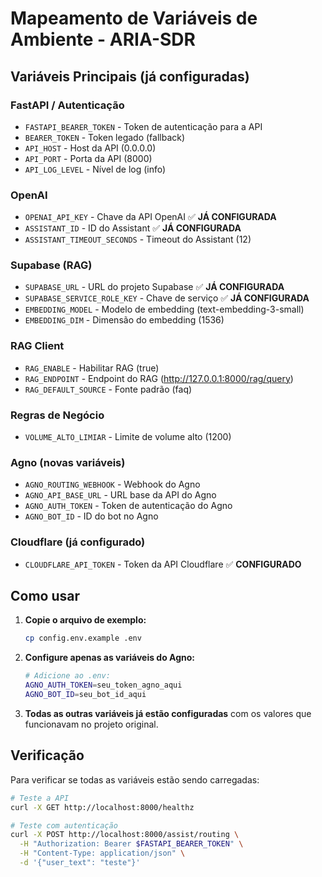 # Mapeamento de Variáveis de Ambiente - ARIA-SDR

## Variáveis Principais (já configuradas)

### FastAPI / Autenticação
- `FASTAPI_BEARER_TOKEN` - Token de autenticação para a API
- `BEARER_TOKEN` - Token legado (fallback)
- `API_HOST` - Host da API (0.0.0.0)
- `API_PORT` - Porta da API (8000)
- `API_LOG_LEVEL` - Nível de log (info)

### OpenAI
- `OPENAI_API_KEY` - Chave da API OpenAI ✅ **JÁ CONFIGURADA**
- `ASSISTANT_ID` - ID do Assistant ✅ **JÁ CONFIGURADA**
- `ASSISTANT_TIMEOUT_SECONDS` - Timeout do Assistant (12)

### Supabase (RAG)
- `SUPABASE_URL` - URL do projeto Supabase ✅ **JÁ CONFIGURADA**
- `SUPABASE_SERVICE_ROLE_KEY` - Chave de serviço ✅ **JÁ CONFIGURADA**
- `EMBEDDING_MODEL` - Modelo de embedding (text-embedding-3-small)
- `EMBEDDING_DIM` - Dimensão do embedding (1536)

### RAG Client
- `RAG_ENABLE` - Habilitar RAG (true)
- `RAG_ENDPOINT` - Endpoint do RAG (http://127.0.0.1:8000/rag/query)
- `RAG_DEFAULT_SOURCE` - Fonte padrão (faq)

### Regras de Negócio
- `VOLUME_ALTO_LIMIAR` - Limite de volume alto (1200)

### Agno (novas variáveis)
- `AGNO_ROUTING_WEBHOOK` - Webhook do Agno
- `AGNO_API_BASE_URL` - URL base da API do Agno
- `AGNO_AUTH_TOKEN` - Token de autenticação do Agno
- `AGNO_BOT_ID` - ID do bot no Agno

### Cloudflare (já configurado)
- `CLOUDFLARE_API_TOKEN` - Token da API Cloudflare ✅ **CONFIGURADO**

## Como usar

1. **Copie o arquivo de exemplo:**
   ```bash
   cp config.env.example .env
   ```

2. **Configure apenas as variáveis do Agno:**
   ```bash
   # Adicione ao .env:
   AGNO_AUTH_TOKEN=seu_token_agno_aqui
   AGNO_BOT_ID=seu_bot_id_aqui
   ```

3. **Todas as outras variáveis já estão configuradas** com os valores que funcionavam no projeto original.

## Verificação

Para verificar se todas as variáveis estão sendo carregadas:

```bash
# Teste a API
curl -X GET http://localhost:8000/healthz

# Teste com autenticação
curl -X POST http://localhost:8000/assist/routing \
  -H "Authorization: Bearer $FASTAPI_BEARER_TOKEN" \
  -H "Content-Type: application/json" \
  -d '{"user_text": "teste"}'
```
